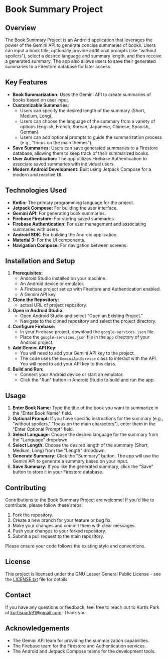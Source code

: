 # Book Summary Project

## Overview

The Book Summary Project is an Android application that leverages the power of the Gemini API to generate concise summaries of books. 
Users can input a book title, optionally provide additional prompts (like "without spoilers"), select a desired language and summary length, and then receive a generated summary. 
The app also allows users to save their generated summaries to a Firestore database for later access.

## Key Features

*   **Book Summarization:** Uses the Gemini API to create summaries of books based on user input.
*   **Customizable Summaries:**
    *   Users can specify the desired length of the summary (Short, Medium, Long).
    *   Users can choose the language of the summary from a variety of options (English, French, Korean, Japanese, Chinese, Spanish, German).
    *   Users can add optional prompts to guide the summarization process (e.g., "focus on the main themes").
*   **Save Summaries:** Users can save generated summaries to a Firestore database, allowing them to keep track of their summarized books.
*   **User Authentication:** The app utilizes Firebase Authentication to associate saved summaries with individual users.
*   **Modern Android Development:** Built using Jetpack Compose for a modern and reactive UI.

## Technologies Used

*   **Kotlin:** The primary programming language for the project.
*   **Jetpack Compose:** For building the user interface.
*   **Gemini API:** For generating book summaries.
*   **Firebase Firestore:** For storing saved summaries.
*   **Firebase Authentication:** For user management and associating summaries with users.
*   **Android SDK:** For building the Android application.
*   **Material 3:** For the UI components.
*   **Navigation Compose:** For navigation between screens.

## Installation and Setup

1.  **Prerequisites:**
    *   Android Studio installed on your machine.
    *   An Android device or emulator.
    *   A Firebase project set up with Firestore and Authentication enabled.
    *   A Gemini API key.
2.  **Clone the Repository:**
    * actual URL of project repository.
3.  **Open in Android Studio:**
    *   Open Android Studio and select "Open an Existing Project."
    *   Navigate to the cloned repository and select the project directory.
4.  **Configure Firebase:**
    *   In your Firebase project, download the `google-services.json` file.
    *   Place the `google-services.json` file in the `app` directory of your Android project.
5.  **Add Gemini API Key:**
    *   You will need to add your Gemini API key to the project.
    *   The code uses the `GeminiApiService` class to interact with the API. You will need to add your API key to this class.
6.  **Build and Run:**
    *   Connect your Android device or start an emulator.
    *   Click the "Run" button in Android Studio to build and run the app.

## Usage

1.  **Enter Book Name:** Type the title of the book you want to summarize in the "Enter Book Name" field.
2.  **Optional Prompt:** If you have specific instructions for the summary (e.g., "without spoilers," "focus on the main characters"), enter them in the "Enter Optional Prompt" field.
3.  **Select Language:** Choose the desired language for the summary from the "Language" dropdown.
4.  **Select Length:** Choose the desired length of the summary (Short, Medium, Long) from the "Length" dropdown.
5.  **Generate Summary:** Click the "Summary" button. The app will use the Gemini API to generate a summary based on your input.
6.  **Save Summary:** If you like the generated summary, click the "Save" button to store it in your Firestore database.

## Contributing

Contributions to the Book Summary Project are welcome! If you'd like to contribute, please follow these steps:

1.  Fork the repository.
2.  Create a new branch for your feature or bug fix.
3.  Make your changes and commit them with clear messages.
4.  Push your changes to your forked repository.
5.  Submit a pull request to the main repository.

Please ensure your code follows the existing style and conventions.

## License

This project is licensed under the GNU Lesser General Public License - see the [LICENSE.txt](app/src/main/java/com/example/book_summary_project/docs/LICENSE.txt) file for details.

## Contact

If you have any questions or feedback, feel free to reach out to Kurtis Park at kurtispark91@gmail.com. Thank you.

## Acknowledgements

*   The Gemini API team for providing the summarization capabilities.
*   The Firebase team for the Firestore and Authentication services.
*   The Android and Jetpack Compose teams for the development tools.